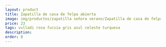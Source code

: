 ```yaml
---
layout: product
title: Zapatilla de casa de felpa abierta
image: img/productos/zapatilla señora verano/Zapatilla de casa de felpa abierta=23=vulladi rosa fucsia gris azul celeste turquesa.webp
price: 23
tags: vulladi rosa fucsia gris azul celeste turquesa
description: 
order: 0
---
```

